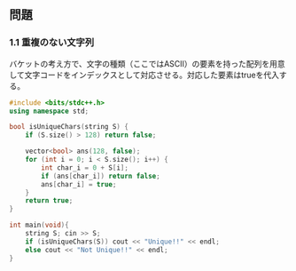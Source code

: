 ## 問題

### 1.1 重複のない文字列

バケットの考え方で、文字の種類（ここではASCII）の要素を持った配列を用意して文字コードをインデックスとして対応させる。対応した要素はtrueを代入する。
```cpp
#include <bits/stdc++.h>
using namespace std;

bool isUniqueChars(string S) {
    if (S.size() > 128) return false;

    vector<bool> ans(128, false);
    for (int i = 0; i < S.size(); i++) {
        int char_i = 0 + S[i];
        if (ans[char_i]) return false;
        ans[char_i] = true;
    }
    return true;
}

int main(void){
    string S; cin >> S;
    if (isUniqueChars(S)) cout << "Unique!!" << endl;
    else cout << "Not Unique!!" << endl;
}

```